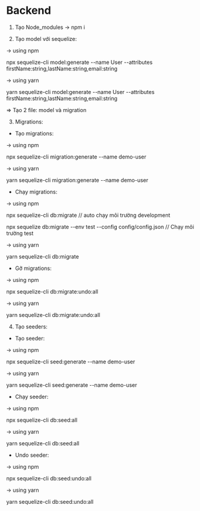# Backend

1. Tạo Node_modules
-> npm i

2. Tạo model với sequelize:

-> using npm

npx sequelize-cli model:generate --name User --attributes firstName:string,lastName:string,email:string

-> using yarn

yarn sequelize-cli model:generate --name User --attributes firstName:string,lastName:string,email:string

=> Tạo 2 file: model và migration

3. Migrations:

-   Tạo migrations:

-> using npm 

npx sequelize-cli migration:generate --name demo-user

-> using yarn

yarn sequelize-cli migration:generate --name demo-user

-   Chạy migrations:

-> using npm

npx sequelize-cli db:migrate // auto chạy môi trường development

npx sequelize db:migrate --env test --config config/config.json  // Chạy môi trường test

-> using yarn

yarn sequelize-cli db:migrate

-   Gỡ migrations:

-> using npm

npx sequelize-cli db:migrate:undo:all

-> using yarn

yarn sequelize-cli db:migrate:undo:all

4. Tạo seeders:

-   Tạo seeder:

-> using npm

npx sequelize-cli seed:generate --name demo-user

-> using yarn

yarn sequelize-cli seed:generate --name demo-user

-   Chạy seeder:

-> using npm

npx sequelize-cli db:seed:all

-> using yarn

yarn sequelize-cli db:seed:all

-   Undo seeder:

-> using npm

npx sequelize-cli db:seed:undo:all

-> using yarn

yarn sequelize-cli db:seed:undo:all